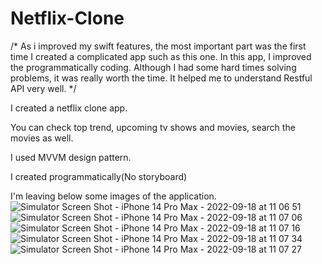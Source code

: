 # Netflix-Clone


/* As i improved my swift features, the most important part was the first time I created a complicated app such as this one. In this app, I improved the programmatically coding. Although I had some hard times solving problems, it was really worth the time. It helped me to understand Restful API very well. */

I created a netflix clone app.

You can check top trend, upcoming tv shows and movies, search the movies as well.

I used MVVM design pattern.

I created programmatically(No storyboard)

I'm leaving below some images of the application.![Simulator Screen Shot - iPhone 14 Pro Max - 2022-09-18 at 11 06 51](https://user-images.githubusercontent.com/76867730/190914224-5ca615ea-0c3c-4dba-bc29-29320f9eea98.png)
![Simulator Screen Shot - iPhone 14 Pro Max - 2022-09-18 at 11 07 06](https://user-images.githubusercontent.com/76867730/190914226-db2ca1cd-ef84-45ab-b180-9a0119cf9539.png)
![Simulator Screen Shot - iPhone 14 Pro Max - 2022-09-18 at 11 07 16](https://user-images.githubusercontent.com/76867730/190914228-44d9d961-4cdb-4283-926b-54cc25a8d761.png)
![Simulator Screen Shot - iPhone 14 Pro Max - 2022-09-18 at 11 07 34](https://user-images.githubusercontent.com/76867730/190914229-51e31cd8-ac95-4630-9d83-13ca6396adef.png)
![Simulator Screen Shot - iPhone 14 Pro Max - 2022-09-18 at 11 07 27](https://user-images.githubusercontent.com/76867730/190914231-e67b4d4d-8847-4d25-9924-50f397ec83d5.png)
